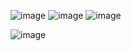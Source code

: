 ![image](https://github.com/user-attachments/assets/9897509f-e094-4487-b087-c54353cf7578)
![image](https://github.com/user-attachments/assets/a7e49a69-4c13-4a32-a5d8-d65a613eb81e)
![image](https://github.com/user-attachments/assets/f8a49202-0fbe-4f22-94b9-d81d7b8c5001)

![image](https://github.com/user-attachments/assets/66df2af0-4d2b-426e-87ab-e4c07a3f1cc3)

